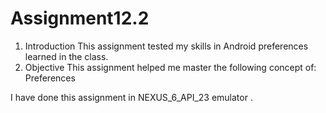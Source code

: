 # Assignment12.2

1. Introduction
This assignment tested my skills in Android preferences learned in the class.
2. Objective
This assignment helped me master the following concept of:
Preferences

I have done this assignment in NEXUS_6_API_23 emulator .
